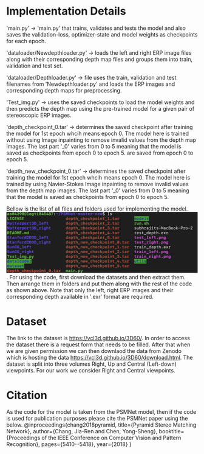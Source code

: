 # Implementation Details
'main.py' -> 'main.py' that trains, validates and tests the model and also saves the validation-loss, optimizer-state and model weights as checkpoints for each epoch.

'dataloader/Newdepthloader.py' -> loads the left and right ERP image files along with their corresponding depth map files and groups them into train, validation and test set.

'dataloader/Depthloader.py' -> file uses the train, validation and test filenames from 'Newdepthloader.py' and loads the ERP images and corresponding depth maps for preprocessing.

'Test_img.py' -> uses the saved checkpoints to load the model weights and then predicts the depth map using the pre-trained model for a given pair of stereoscopic ERP images.

'depth_checkpoint_0.tar' -> determines the saved checkpoint after training the model for 1st epoch whcih means epoch 0. The model here is trained without using Image inpainting to remove invalid values from the depth map images. The last part '_0' varies from 0 to 5 meaning that the model is saved as checkpoints from epoch 0 to epoch 5. are saved from epoch 0 to epoch 5.


'depth_new_checkpoint_0.tar' -> determines the saved checkpoint after training the model for 1st epoch whcih means epoch 0. The model here is trained by using Navier-Stokes Image inpainting to remove invalid values from the depth map images. The last part '_0' varies from 0 to 5 meaning that the model is saved as checkpoints from epoch 0 to epoch 5.

Bellow is the list of all files and folders used for implementing the model.
![alt text](ls_filelist2.png "File list").
For using the code, first download the datasets and then extract them. Then arrange them in folders and put them along with the rest of the code as shown above. Note that only the left, right ERP images and their corresponding depth available in '.exr' format are required.


# Dataset
The link to the dataset is https://vcl3d.github.io/3D60/. In order to access the dataset there is a request form that needs to be filled. After that when we are given permission we can then downlaod the data from Zenodo which is hosting the data https://vcl3d.github.io/3D60/download.html. The dataset is split into three volumes Right, Up and Central (Left-down) viewpoints. For our work we consider Right and Central viewpoints.
# Citation 
As the code for the model is taken from the PSMNet model, then if the code is used for publication purposes please cite the PSMNet paper using the below.
@inproceedings{chang2018pyramid,
  title={Pyramid Stereo Matching Network},
  author={Chang, Jia-Ren and Chen, Yong-Sheng},
  booktitle={Proceedings of the IEEE Conference on Computer Vision and Pattern Recognition},
  pages={5410--5418},
  year={2018}
}




